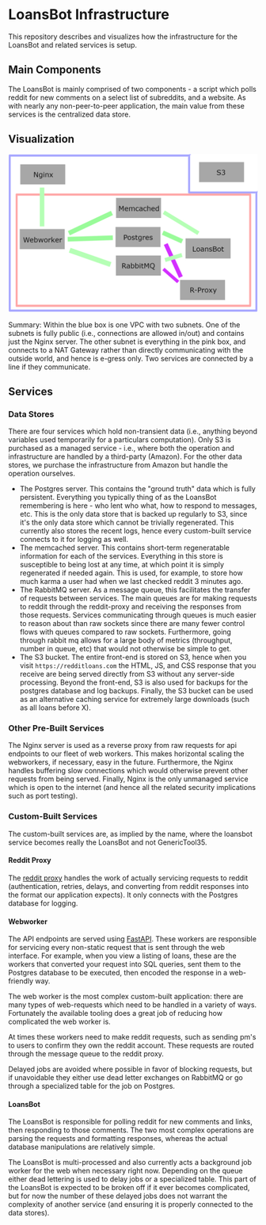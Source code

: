 # LoansBot Infrastructure

This repository describes and visualizes how the infrastructure for the
LoansBot and related services is setup.

## Main Components

The LoansBot is mainly comprised of two components - a script which polls
reddit for new comments on a select list of subreddits, and a website. As with
nearly any non-peer-to-peer application, the main value from these services is
the centralized data store.

## Visualization

![overview](overview.png)

Summary: Within the blue box is one VPC with two subnets. One of the subnets
is fully public (i.e., connections are allowed in/out) and contains just the
Nginx server. The other subnet is everything in the pink box, and connects
to a NAT Gateway rather than directly communicating with the outside world,
and hence is e-gress only. Two services are connected by a line if they
communicate.

## Services

### Data Stores

There are four services which hold non-transient data (i.e., anything beyond
variables used temporarily for a particulars computation). Only S3 is purchased
as a managed service - i.e., where both the operation and infrastructure are
handled by a third-party (Amazon). For the other data stores, we purchase the infrastructure from Amazon but handle the operation ourselves.

- The Postgres server. This contains the "ground truth" data which is fully
  persistent. Everything you typically thing of as the LoansBot remembering
  is here - who lent who what, how to respond to messages, etc. This is the
  only data store that is backed up regularly to S3, since it's the only data
  store which cannot be trivially regenerated. This currently also stores the
  recent logs, hence every custom-built service connects to it for logging as
  well.
- The memcached server. This contains short-term regeneratable information for
  each of the services. Everything in this store is susceptible to being lost
  at any time, at which point it is simply regenerated if needed again. This
  is used, for example, to store how much karma a user had when we last checked
  reddit 3 minutes ago.
- The RabbitMQ server. As a message queue, this facilitates the transfer of
  requests between services. The main queues are for making requests to reddit
  through the reddit-proxy and receiving the responses from those requests.
  Services communicating through queues is much easier to reason about than
  raw sockets since there are many fewer control flows with queues compared
  to raw sockets. Furthermore, going through rabbit mq allows for a large body
  of metrics (throughput, number in queue, etc) that would not otherwise be
  simple to get.
- The S3 bucket. The entire front-end is stored on S3, hence when you visit
  `https://redditloans.com` the HTML, JS, and CSS response that you receive
  are being served directly from S3 without any server-side processing.
  Beyond the front-end, S3 is also used for backups for the postgres database
  and log backups. Finally, the S3 bucket can be used as an alternative caching
  service for extremely large downloads (such as all loans before X).

### Other Pre-Built Services

The Nginx server is used as a reverse proxy from raw requests for api endpoints
to our fleet of web workers. This makes horizontal scaling the webworkers, if
necessary, easy in the future. Furthermore, the Nginx handles buffering slow
connections which would otherwise prevent other requests from being served.
Finally, Nginx is the only unmanaged service which is open to the internet
(and hence all the related security implications such as port testing).

### Custom-Built Services

The custom-built services are, as implied by the name, where the loansbot
service becomes really the LoansBot and not GenericTool35.

#### Reddit Proxy

The [reddit proxy](https://github.com/LoansBot/reddit-proxy) handles the
work of actually servicing requests to reddit (authentication, retries, delays,
and converting from reddit responses into the format our application expects).
It only connects with the Postgres database for logging.

#### Webworker

The API endpoints are served using [FastAPI](https://fastapi.tiangolo.com/).
These workers are responsible for servicing every non-static request that is
sent through the web interface. For example, when you view a listing of loans,
these are the workers that converted your request into SQL queries, sent them
to the Postgres database to be executed, then encoded the response in a web-
friendly way.

The web worker is the most complex custom-built application: there are many
types of web-requests which need to be handled in a variety of ways.
Fortunately the available tooling does a great job of reducing how complicated
the web worker is.

At times these workers need to make reddit requests, such as sending pm's to
users to confirm they own the reddit account. These requests are routed through
the message queue to the reddit proxy.

Delayed jobs are avoided where possible in favor of blocking requests, but if
unavoidable they either use dead letter exchanges on RabbitMQ or go through a
specialized table for the job on Postgres.

#### LoansBot

The LoansBot is responsible for polling reddit for new comments and links, then
responding to those comments. The two most complex operations are parsing the
requests and formatting responses, whereas the actual database manipulations
are relatively simple.

The LoansBot is multi-processed and also currently acts a background job worker
for the web when necessary right now. Depending on the queue either dead
lettering is used to delay jobs or a specialized table. This part of the
LoansBot is expected to be broken off if it ever becomes complicated, but for
now the number of these delayed jobs does not warrant the complexity of another
service (and ensuring it is properly connected to the data stores).
